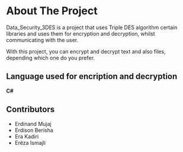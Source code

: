 # About The Project #

Data_Security_3DES is a project that uses Triple DES algorithm certain libraries and uses them for encryption 
and decryption, whilst communicating with the user.

With this project, you can encrypt and decrypt text and also files, depending which one do you prefer.

## Language used for encription and decryption ##
**C#**

## Contributors ##
* Erdinand Mujaj
* Erdison Berisha
* Era Kadiri
* Erëza Ismajli
